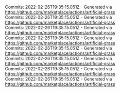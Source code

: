 Commits: 2022-02-26T19:35:15.051Z - Generated via https://github.com/marketplace/actions/artificial-grass
<br>
Commits: 2022-02-26T19:35:15.051Z - Generated via https://github.com/marketplace/actions/artificial-grass
<br>
Commits: 2022-02-26T19:35:15.051Z - Generated via https://github.com/marketplace/actions/artificial-grass
<br>
Commits: 2022-02-26T19:35:15.051Z - Generated via https://github.com/marketplace/actions/artificial-grass
<br>
Commits: 2022-02-26T19:35:15.051Z - Generated via https://github.com/marketplace/actions/artificial-grass
<br>
Commits: 2022-02-26T19:35:15.051Z - Generated via https://github.com/marketplace/actions/artificial-grass
<br>
Commits: 2022-02-26T19:35:15.051Z - Generated via https://github.com/marketplace/actions/artificial-grass
<br>
Commits: 2022-02-26T19:35:15.051Z - Generated via https://github.com/marketplace/actions/artificial-grass
<br>
